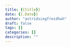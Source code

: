```yaml
---
title: {{title}}
date: {{.Date}}
author: "astridsiegfreidhwh"
draft: false
tags: []
categories: []
description: ""
---
```


